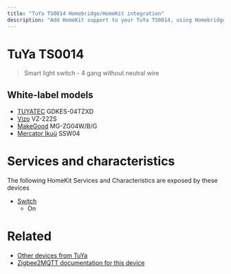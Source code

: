 ```yaml
---
title: "TuYa TS0014 Homebridge/HomeKit integration"
description: "Add HomeKit support to your TuYa TS0014, using Homebridge, Zigbee2MQTT and homebridge-z2m."
---
```

<!---
This file has been GENERATED using src/docgen/docgen.ts
DO NOT EDIT THIS FILE MANUALLY!
-->
# TuYa TS0014
> Smart light switch - 4 gang without neutral wire


## White-label models
* [TUYATEC](../index.md#tuyatec) GDKES-04TZXD
* [Vizo](../index.md#vizo) VZ-222S
* [MakeGood](../index.md#makegood) MG-ZG04W/B/G
* [Mercator Ikuü](../index.md#mercator_ikuu) SSW04

# Services and characteristics
The following HomeKit Services and Characteristics are exposed by
these devices

* [Switch](../../switch.md)
  * On


# Related
* [Other devices from TuYa](../index.md#tuya)
* [Zigbee2MQTT documentation for this device](https://www.zigbee2mqtt.io/devices/TS0014.html)